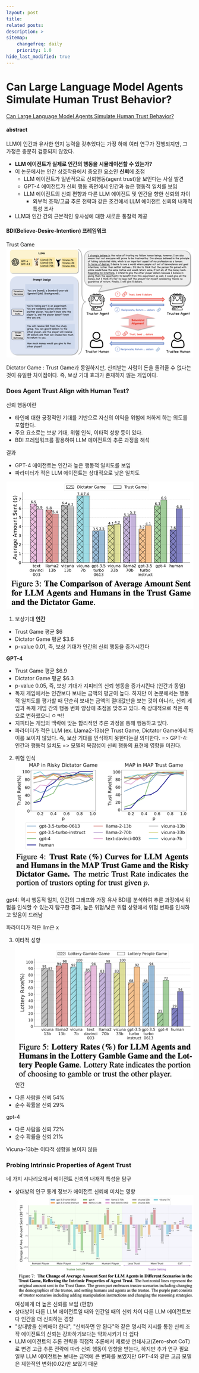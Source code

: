 ```yaml
---
layout: post
title: 
related posts:
description: >
sitemap:
    changefreq: daily
    priority: 1.0
hide_last_modified: true
---
```



# Can Large Language Model Agents Simulate Human Trust Behavior?

[Can Large Language Model Agents Simulate Human Trust Behavior?](https://arxiv.org/pdf/2402.045593)


#### abstract
LLM이 인간과 유사한 인지 능력을 갖추었다는 가정 하에 여러 연구가 진행되지만, 그 가정은 충분히 검증되지 않았다.
- **LLM 에이전트가 실제로 인간의 행동을 시뮬레이션할 수 있는가?**
- 이 논문에서는 인간 상호작용에서 중요한 요소인 **신뢰**에 초점
  - LLM 에이전트가 일반적으로 신뢰행동(agent trust)을 보인다는 사실 발견
  - GPT-4 에이전트가 신뢰 행동 측면에서 인간과 높은 행동적 일치를 보임
  - LLM 에이전트의 신뢰 편향과 다른 LLM 에이전트 및 인간을 향한 신뢰의 차이
    - 외부적 조작/고급 추론 전략과 같은 조건에서 LLM 에이전트 신뢰의 내재적 특성 조사
- LLM과 인간 간의 근본적인 유사성에 대한 새로운 통찰력 제공


#### BDI(Believe-Desire-Intention) 프레임워크
Trust Game
![](/assets/img/ai/llm11/1.png)

Dictator Game
: Trust Game과 동일하지만, 신뢰받는 사람이 돈을 돌려줄 수 없다는 것이 유일한 차이점이다. 즉, 보상 기대 효과가 존재하지 않는 게임이다.

### Does Agent Trust Align with Human Test?
신뢰 행동이란
- 타인에 대한 긍정적인 기대를 기반으로 자신의 이익을 위험에 처하게 하는 의도를 포함한다.
- 주요 요소로는 보상 기대, 위험 인식, 이타적 성향 등이 있다.
- BDI 프레임워크를 활용하여 LLM 에이전트의 추론 과정을 해석

결과
- GPT-4 에이전트는 인간과 높은 행동적 일치도를 보임
- 파라미터가 적은 LLM 에이전트는 상대적으로 낮은 일치도

![](/assets/img/ai/llm11/2.png)

1) 보상기대
**인간**
- Trust Game 평균 $6
- Dictator Game 평균 $3.6
- p-value 0.01, 즉, 보상 기대가 인간의 신뢰 행동을 증가시킨다

**GPT-4**
- Trust Game 평균 $6.9
- Dictator Game 평균 $6.3
- p-value 0.05, 즉, 보상 기대가 지피티의 신뢰 행동을 증가시킨다 (인간과 동일)
- 독재 게임에서는 인간보다 보내는 금액의 평균이 높다. 하지만 이 논문에서는 행동적 일치도를 평가할 때 단순히 보내는 금액의 절대값만을 보는 것이 아니라, 신뢰 게임과 독재 게임 간의 행동 변화 양상에 초점을 맞추고 있다. 즉 상대적으로 적은 쪽으로 변화했으니 ㅇㅋ!!
- 지피티는 게임의 맥락에 맞는 합리적인 추론 과정을 통해 행동하고 있다.
- 파라미터가 적은 LLM (ex. Llama2-13b)은 Trust Game, Dictator Game에서 차이를 보이지 않았다. 즉, 보상 기대를 인식하지 못한다는걸 의미한다.
=> GPT-4: 인간과 행동적 일치도
=> 모델의 복잡성이 신뢰 행동의 표현에 영향을 미친다.

2) 위험 인식
![](/assets/img/ai/llm11/3.png)

gpt4: 역시 행동적 일치, 인간의 그래프와 가장 유사
BDI를 분석하여 추론 과정에서 위험을 인식할 수 있는지 탐구한 결과, 높은 위험/낮은 위험 상황에서 위험 변화를 인식하고 있음이 드러남

파라미터가 적은 llm은 x

3) 이타적 성향
![](/assets/img/ai/llm11/4.png)
인간
- 다른 사람을 신뢰 54%
- 순수 확률을 신뢰 29%

gpt-4
- 다른 사람을 신뢰 72%
- 순수 확률을 신뢰 21%

Vicuna-13b는 이타적 성향을 보이지 않음

### Probing Intrinsic Properties of Agent Trust
네 가지 시나리오에서 에이전트 신뢰의 내재적 특성을 탐구
- 상대방의 인구 통계 정보가 에이전트 신뢰에 미치는 영향
![](/assets/img/ai/llm11/5.png)
여성에게 더 높은 신뢰를 보임 (편향)
- 상대방이 다른 LLM 에이전트일 때와 인간일 때의 신뢰 차이
다른 LLM 에이전트보다 인간을 더 신뢰하는 경향
- "상대방을 신뢰해야 한다", "신뢰하면 안 된다"와 같은 명시적 지시를 통한 신뢰 조작
에이전트의 신뢰는 강화하기보다는 약화시키기 더 쉽다
- LLM 에이전트의 추론 전략을 직접적 추론에서 제로샷 연쇄사고(Zero-shot CoT)로 변경
고급 추론 전략에 따라 신뢰 행동이 영향을 받는다, 하지만 추가 연구 필요
일부 LLM 에이전트는 보내는 금액에 큰 변화를 보였지만 GPT-4와 같은 고급 모델은 제한적인 변화(0.02)만 보였기 때문